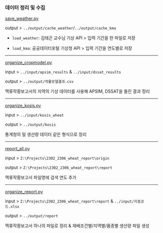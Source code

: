### 데이터 정리 및 수집

[save_weather.py](save_weather.py)

output > ```../output/cache_weather```/```../output/cache_kma```

- ```load_weather```: 김태곤 교수님 기상 API > 입력 기간을 한 파일로 저장

- ```load_kma```: 공공데이터포털 기상청 API > 입력 기간을 연도별로 저장

---

[organize_cropmodel.py](organize_cropmodel.py)

input > ```../input/apsim_results``` & ```../input/dssat_results```

output > ```../output/작물모델결과.csv```

맥류작황보고서의 지역의 기상 데이터를 사용해 APSIM, DSSAT을 돌린 결과 정리

---

[organize_kosis.py](organize_kosis.py)

input > ```../input/kosis_wheat```

output > ```../output/kosis```

통계청의 밀 생산량 데이터 같은 형식으로 정리

---

[report_all.py](report_all.py)

input > ```Z:\Projects\2302_2306_wheat_report\origin```

output > ```Z:\Projects\2302_2306_wheat_report\report```

맥류작황보고서 파일명에 검색 연도 추가

---

[organize_report.py](organize_report.py)

input > ```Z:\Projects\2302_2306_wheat_report\report``` & ```../input/지점코드.xlsx```

output > ```../output/report```

맥류작황보고서 하나의 파일로 정리 & 재배조건별/지역별/품종별 생산량 파일 생성